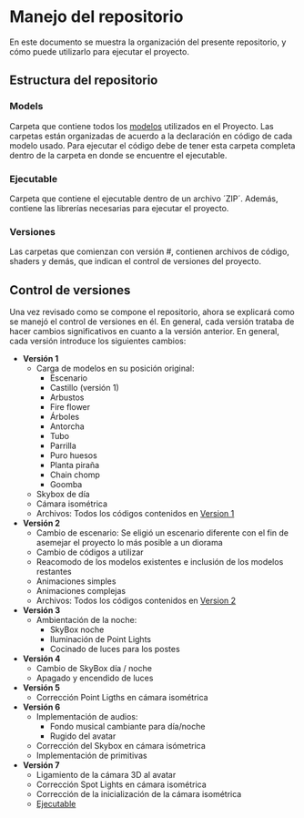 # Manejo del repositorio
En este documento se muestra la organización del presente repositorio, y cómo puede utilizarlo para ejecutar el proyecto.

## Estructura del repositorio
### Models
Carpeta que contiene todos los [modelos](/Models) utilizados en el Proyecto. Las carpetas están organizadas de acuerdo a la declaración en código
de cada modelo usado. Para ejecutar el código debe de tener esta carpeta completa dentro de la carpeta en donde se encuentre el ejecutable.

### Ejecutable
Carpeta que contiene el ejecutable dentro de un archivo ´ZIP´. Además, contiene las librerías necesarias para ejecutar el proyecto.

### Versiones
Las carpetas que comienzan con versión #, contienen archivos de código, shaders y demás, que indican el control de versiones del proyecto.

## Control de versiones
Una vez revisado como se compone el repositorio, ahora se explicará como se manejó el control de versiones en él. En general, cada versión trataba
de hacer cambios significativos en cuanto a la versión anterior. En general, cada versión introduce los siguientes cambios:
- **Versión 1**
  - Carga de modelos en su posición original:
    - Escenario
    - Castillo (versión 1)
    - Arbustos
    - Fire flower
    - Árboles
    - Antorcha
    - Tubo
    - Parrilla
    - Puro huesos
    - Planta piraña
    - Chain chomp
    - Goomba
  - Skybox de día
  - Cámara isométrica
  - Archivos: Todos los códigos contenidos en [Version 1](/Version1)
- **Versión 2**
  - Cambio de escenario: Se eligió un escenario diferente con el fin de asemejar el proyecto lo más posible a un diorama
  - Cambio de códigos a utilizar
  - Reacomodo de los modelos existentes e inclusión de los modelos restantes
  - Animaciones simples
  - Animaciones complejas
  - Archivos: Todos los códigos contenidos en [Version 2](/Version2)
- **Versión 3**
  - Ambientación de la noche:
    - SkyBox noche
    - Iluminación de Point Lights
    - Cocinado de luces para los postes
- **Versión 4**
  - Cambio de SkyBox día / noche
  - Apagado y encendido de luces
- **Versión 5**
  - Corrección Point Ligths en cámara isométrica
- **Versión 6**
  - Implementación de audios:
    - Fondo musical cambiante para día/noche
    - Rugido del avatar
  - Corrección del Skybox en cámara isómetrica
  - Implementación de primitivas
- **Versión 7**
  - Ligamiento de la cámara 3D al avatar
  - Corrección Spot Lights en cámara isométrica
  - Corrección de la inicialización de la cámara isométrica
  - [Ejecutable](/Ejecutable)
